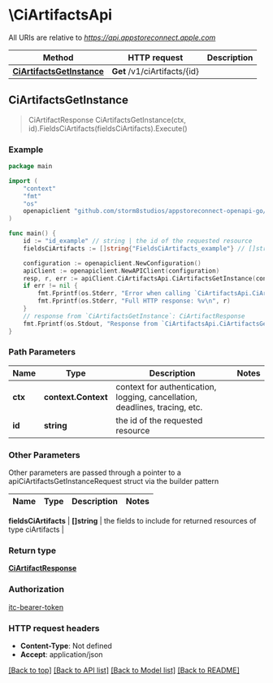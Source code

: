 # \CiArtifactsApi

All URIs are relative to *https://api.appstoreconnect.apple.com*

Method | HTTP request | Description
------------- | ------------- | -------------
[**CiArtifactsGetInstance**](CiArtifactsApi.md#CiArtifactsGetInstance) | **Get** /v1/ciArtifacts/{id} | 



## CiArtifactsGetInstance

> CiArtifactResponse CiArtifactsGetInstance(ctx, id).FieldsCiArtifacts(fieldsCiArtifacts).Execute()



### Example

```go
package main

import (
    "context"
    "fmt"
    "os"
    openapiclient "github.com/storm8studios/appstoreconnect-openapi-go/generated"
)

func main() {
    id := "id_example" // string | the id of the requested resource
    fieldsCiArtifacts := []string{"FieldsCiArtifacts_example"} // []string | the fields to include for returned resources of type ciArtifacts (optional)

    configuration := openapiclient.NewConfiguration()
    apiClient := openapiclient.NewAPIClient(configuration)
    resp, r, err := apiClient.CiArtifactsApi.CiArtifactsGetInstance(context.Background(), id).FieldsCiArtifacts(fieldsCiArtifacts).Execute()
    if err != nil {
        fmt.Fprintf(os.Stderr, "Error when calling `CiArtifactsApi.CiArtifactsGetInstance``: %v\n", err)
        fmt.Fprintf(os.Stderr, "Full HTTP response: %v\n", r)
    }
    // response from `CiArtifactsGetInstance`: CiArtifactResponse
    fmt.Fprintf(os.Stdout, "Response from `CiArtifactsApi.CiArtifactsGetInstance`: %v\n", resp)
}
```

### Path Parameters


Name | Type | Description  | Notes
------------- | ------------- | ------------- | -------------
**ctx** | **context.Context** | context for authentication, logging, cancellation, deadlines, tracing, etc.
**id** | **string** | the id of the requested resource | 

### Other Parameters

Other parameters are passed through a pointer to a apiCiArtifactsGetInstanceRequest struct via the builder pattern


Name | Type | Description  | Notes
------------- | ------------- | ------------- | -------------

 **fieldsCiArtifacts** | **[]string** | the fields to include for returned resources of type ciArtifacts | 

### Return type

[**CiArtifactResponse**](CiArtifactResponse.md)

### Authorization

[itc-bearer-token](../README.md#itc-bearer-token)

### HTTP request headers

- **Content-Type**: Not defined
- **Accept**: application/json

[[Back to top]](#) [[Back to API list]](../README.md#documentation-for-api-endpoints)
[[Back to Model list]](../README.md#documentation-for-models)
[[Back to README]](../README.md)

